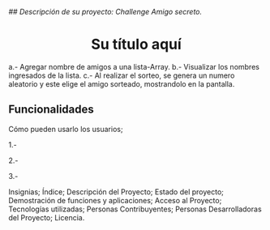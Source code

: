 <em> ## Descripción de su proyecto: Challenge Amigo secreto. </em>
<h1 align="center"> Su título aquí </h1>

a.- Agregar nombre de amigos a una lista-Array.
b.- Visualizar los nombres ingresados de la lista.
c.- Al realizar el sorteo, se genera un numero aleatorio y este elige el amigo sorteado, mostrandolo en la pantalla.

## Funcionalidades

Cómo pueden usarlo los usuarios;

1.- 

2.- 

3.-

Insignias;
 Índice;
 Descripción del Proyecto;
 Estado del proyecto;
 Demostración de funciones y aplicaciones;
 Acceso al Proyecto;
 Tecnologías utilizadas;
 Personas Contribuyentes;
 Personas Desarrolladoras del Proyecto;
 Licencia.
